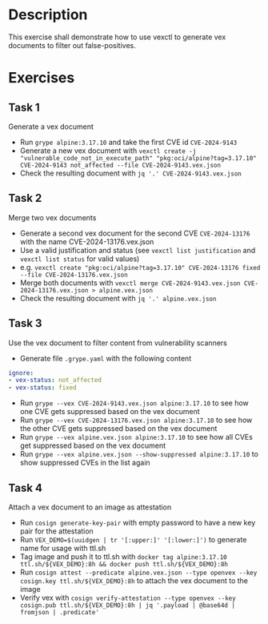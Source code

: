 # Description

This exercise shall demonstrate how to use vexctl to generate vex documents to filter out false-positives.

# Exercises

## Task 1

Generate a vex document

* Run `grype alpine:3.17.10` and take the first CVE id `CVE-2024-9143`
* Generate a new vex document with `vexctl create -j "vulnerable_code_not_in_execute_path" "pkg:oci/alpine?tag=3.17.10" CVE-2024-9143 not_affected --file CVE-2024-9143.vex.json`
* Check the resulting document with `jq '.' CVE-2024-9143.vex.json`

## Task 2

Merge two vex documents

* Generate a second vex document for the second CVE `CVE-2024-13176` with the name CVE-2024-13176.vex.json
* Use a valid justification and status (see `vexctl list justification` and `vexctl list status` for valid values)
* e.g. `vexctl create "pkg:oci/alpine?tag=3.17.10" CVE-2024-13176 fixed --file CVE-2024-13176.vex.json`
* Merge both documents with `vexctl merge CVE-2024-9143.vex.json CVE-2024-13176.vex.json > alpine.vex.json`
* Check the resulting document with `jq '.' alpine.vex.json`

## Task 3

Use the vex document to filter content from vulnerability scanners

* Generate file `.grype.yaml` with the following content

```yaml
ignore:
- vex-status: not_affected
- vex-status: fixed
```
* Run `grype --vex CVE-2024-9143.vex.json alpine:3.17.10` to see how one CVE gets suppressed based on the vex document
* Run `grype --vex CVE-2024-13176.vex.json alpine:3.17.10` to see how the other CVE gets suppressed based on the vex document
* Run `grype --vex alpine.vex.json alpine:3.17.10` to see how all CVEs get suppressed based on the vex document
* Run `grype --vex alpine.vex.json --show-suppressed alpine:3.17.10` to show suppressed CVEs in the list again

## Task 4

Attach a vex document to an image as attestation

* Run `cosign generate-key-pair` with empty password to have a new key pair for the attestation
* Run `VEX_DEMO=$(uuidgen | tr '[:upper:]' '[:lower:]')` to generate name for usage with ttl.sh
* Tag image and push it to ttl.sh with `docker tag alpine:3.17.10 ttl.sh/${VEX_DEMO}:8h && docker push ttl.sh/${VEX_DEMO}:8h`
* Run `cosign attest --predicate alpine.vex.json --type openvex --key cosign.key ttl.sh/${VEX_DEMO}:8h` to attach the vex document to the image
* Verify vex with `cosign verify-attestation --type openvex --key cosign.pub ttl.sh/${VEX_DEMO}:8h | jq '.payload | @base64d | fromjson | .predicate'`